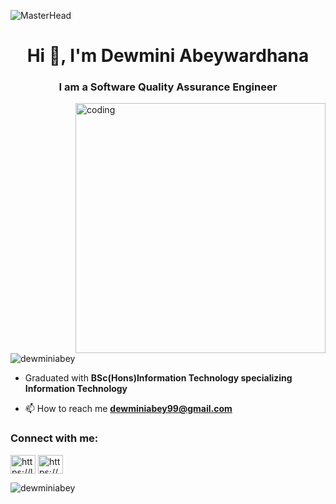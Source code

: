 ![MasterHead](https://user-images.githubusercontent.com/74038190/225813708-98b745f2-7d22-48cf-9150-083f1b00d6c9.gif)
<h1 align="center">Hi 👋, I'm Dewmini Abeywardhana</h1>
<h3 align="center">I am a Software Quality Assurance Engineer</h3>
<img align="right" alt="coding" width="400" src="https://cdn.dribbble.com/users/1162077/screenshots/3848914/programmer.gif">

<p align="left"> <img src="https://komarev.com/ghpvc/?username=dewminiabey&label=Profile%20views&color=0e75b6&style=flat" alt="dewminiabey" /> </p>

- Graduated with **BSc(Hons)Information Technology specializing Information Technology**

- 📫 How to reach me **dewminiabey99@gmail.com**

<h3 align="left">Connect with me:</h3>
<p align="left">
<a href="https://linkedin.com/in/https://linkedin.com/in/dewmini-abeywardhana-7b7485225" target="blank"><img align="center" src="https://raw.githubusercontent.com/rahuldkjain/github-profile-readme-generator/master/src/images/icons/Social/linked-in-alt.svg" alt="https://linkedin.com/in/dewmini-abeywardhana-7b7485225" height="30" width="40" /></a>
<a href="https://www.behance.net/https://www.behance.net/dnabeywardana" target="blank"></a>
<img align="center" src="https://raw.githubusercontent.com/rahuldkjain/github-profile-readme-generator/master/src/images/icons/Social/behance.svg" alt="https://www.behance.net/dnabeywardana" height="30" width="40" />
</p>



<p><img align="left" src="https://github-readme-stats.vercel.app/api/top-langs?username=dewminiabey&show_icons=true&locale=en&layout=compact" alt="dewminiabey" /></p>



